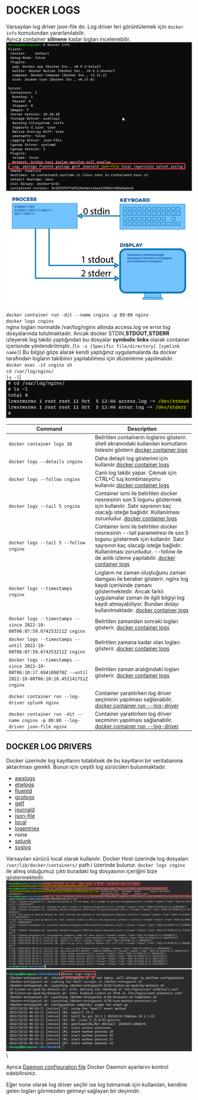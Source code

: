 # DOCKER LOGS
Varsayılan log driver json-file dır. Log driver leri görüntülemek için `docker info` komutundan yararlanılabilir.\
Ayrıca container **silinene** kadar logları incelenebilir.\
![docker logs](/img/docker_logs_p2.png)
![linux stdin stdout stderr](/img/linux_stdin_stdout_stderr.png)


`docker container run -dit --name cnginx -p 80:80 nginx`\
`docker logs cnginx`\
nginx logları normalde /var/log/nginx altında access.log ve error.log dosyalarında tutulmaktadır. Ancak docker STDIN,**STDOUT,STDERR** izleyerek log takibi yaptığından bu dosyalar **symbolic links** olarak container içerisinde yönlendirilmiştir. (`ln -s [Specific file/directory] [symlink name]`) Bu bilgiyi göze alarak kendi yaptığınız uygulamalarda da docker tarafından logların takibinin yapılabilmesi için düzenleme yapılmalıdır.\
`docker exec -it cnginx sh`\
`cd /var/log/nginx/`\
`ls -l`|\
![docker logs](/img/docker_logs_p1.png)

| Command        | Description |
| -------------- | ----------- |
| `docker container logs 36` | Belirtilen containerın loglarını gösterir. shell ekranındaki kullanılan komutların listesini gösterir.[docker container logs](https://docs.docker.com/engine/reference/commandline/container_logs/) |
| `docker logs --details cnginx` | Daha detaylı log gösterimi için kullanılır.[docker container logs](https://docs.docker.com/engine/reference/commandline/container_logs/) |
| `docker logs --follow cnginx` | Canlı log takibi yapar. Çıkmak için CTRL+C tuş kombinasyonu kullanılır.[docker container logs](https://docs.docker.com/engine/reference/commandline/container_logs/) |
| `docker logs --tail 5 cnginx` | Container ismi ile belirtilen docker nesnesinin son 5 logunu göstermek için kullanılır. Satır sayısının kaç olacağı isteğe bağlıdır. Kullanılması zorunludur. [docker container logs](https://docs.docker.com/engine/reference/commandline/container_logs/) |
| `docker logs --tail 5 --follow cnginx` | Container ismi ile belirtilen docker nesnesinin --tail parametresi ile son 5 logunu göstermek için kullanılır. Satır sayısının kaç olacağı isteğe bağlıdır. Kullanılması zorunludur. --follow ile de anlık izleme yapılabilir. [docker container logs](https://docs.docker.com/engine/reference/commandline/container_logs/) |
| `docker logs --timestamps cnginx` | Logların ne zaman oluştuğunu zaman damgası ile beraber gösterir. nginx log kaydı içerisinde zamanı göstermektedir. Ancak farklı uygulamalar zaman ile ilgili bilgiyi log kaydı atmayabiliyor. Bundan dolayı kullanılmaktadır. [docker container logs](https://docs.docker.com/engine/reference/commandline/container_logs/) |
| `docker logs --timestamps --since 2022-10-08T06:07:59.674253211Z cnginx` | Belirtilen zamandan sonraki logları gösterir. [docker container logs](https://docs.docker.com/engine/reference/commandline/container_logs/) |
| `docker logs --timestamps --until 2022-10-08T06:07:59.674253211Z cnginx` | Belirtilen zamana kadar olan logları gösterir. [docker container logs](https://docs.docker.com/engine/reference/commandline/container_logs/) |
| `docker logs --timestamps --since 2022-10-08T06:10:17.694189870Z --until 2022-10-08T06:10:18.451141751Z cnginx` | Belirtilen zaman aralığındaki logları gösterir. [docker container logs](https://docs.docker.com/engine/reference/commandline/container_logs/) |
| `docker container run --log-driver splunk nginx` | Container yaratılırken log driver seçiminin yapılması sağlanabilir. [docker container run --log-driver](https://docs.docker.com/engine/reference/commandline/container_run/#options) |
| `docker container run -dit --name cnginx -p 80:80 --log-driver json-file nginx` | Container yaratılırken log driver seçiminin yapılması sağlanabilir. [docker container run --log-driver](https://docs.docker.com/engine/reference/commandline/container_run/#options) |

## DOCKER LOG DRIVERS
Docker üzerinde log kayıtlarını tutabilsek de bu kayıtların bir veritabanına aktarılması gerekli. Bunun için çeşitli log sürücüleri bulunmaktadır.
- [awslogs](https://docs.docker.com/config/containers/logging/awslogs/)
- [etwlogs](https://docs.docker.com/config/containers/logging/etwlogs/)
- [fluentd](https://docs.docker.com/config/containers/logging/fluentd/)
- [gcplogs](https://docs.docker.com/config/containers/logging/gcplogs/)
- [gelf](https://docs.docker.com/config/containers/logging/gelf/)
- [journald](https://docs.docker.com/config/containers/logging/journald/)
- [json-file](https://docs.docker.com/config/containers/logging/json-file/)
- [local](https://docs.docker.com/config/containers/logging/local/)
- [logentries](https://docs.docker.com/config/containers/logging/logentries/)
- none
- [splunk](https://docs.docker.com/config/containers/logging/splunk/)
- [syslog](https://docs.docker.com/config/containers/logging/syslog/)

Varsayılan sürücü local olarak kullanılır. Docker Host üzerinde log dosyaları `/var/lib/docker/containers/` path i üzerinde bulunur. `docker logs cnginx` ile almış olduğumuz çıktı buradaki log dosyasının içeriğini bize göstermektedir. \
![docker logs](/img/docker_logs_p3.png) \
![docker logs](/img/docker_logs_p4.png) \

Ayrıca [Daemon configuration file](https://docs.docker.com/engine/reference/commandline/dockerd/#daemon-configuration-file) Docker Daemon ayarlarını kontrol edebilirsiniz.

Eğer none olarak log driver seçilir ise log tutmamak için kullanılan, kendine gelen logları görmezden gelmeyi sağlayan bir deyimdir. 



